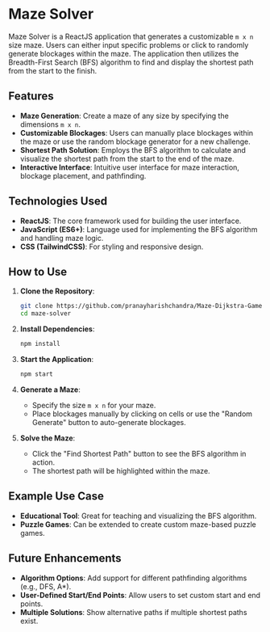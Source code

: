 # Maze Solver

Maze Solver is a ReactJS application that generates a customizable `m x n` size maze. Users can either input specific problems or click to randomly generate blockages within the maze. The application then utilizes the Breadth-First Search (BFS) algorithm to find and display the shortest path from the start to the finish.

## Features

- **Maze Generation**: Create a maze of any size by specifying the dimensions `m x n`.
- **Customizable Blockages**: Users can manually place blockages within the maze or use the random blockage generator for a new challenge.
- **Shortest Path Solution**: Employs the BFS algorithm to calculate and visualize the shortest path from the start to the end of the maze.
- **Interactive Interface**: Intuitive user interface for maze interaction, blockage placement, and pathfinding.

## Technologies Used

- **ReactJS**: The core framework used for building the user interface.
- **JavaScript (ES6+)**: Language used for implementing the BFS algorithm and handling maze logic.
- **CSS (TailwindCSS)**: For styling and responsive design.

## How to Use

1. **Clone the Repository**:  
   ```bash
   git clone https://github.com/pranayharishchandra/Maze-Dijkstra-Game
   cd maze-solver
   ```

2. **Install Dependencies**:  
   ```bash
   npm install
   ```

3. **Start the Application**:  
   ```bash
   npm start
   ```

4. **Generate a Maze**:  
   - Specify the size `m x n` for your maze.
   - Place blockages manually by clicking on cells or use the "Random Generate" button to auto-generate blockages.

5. **Solve the Maze**:  
   - Click the "Find Shortest Path" button to see the BFS algorithm in action.
   - The shortest path will be highlighted within the maze.

## Example Use Case

- **Educational Tool**: Great for teaching and visualizing the BFS algorithm.
- **Puzzle Games**: Can be extended to create custom maze-based puzzle games.

## Future Enhancements
- **Algorithm Options**: Add support for different pathfinding algorithms (e.g., DFS, A*).
- **User-Defined Start/End Points**: Allow users to set custom start and end points.
- **Multiple Solutions**: Show alternative paths if multiple shortest paths exist.
